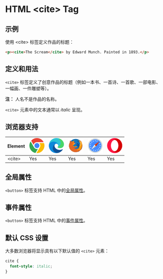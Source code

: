 HTML \<cite> Tag
===

## 示例

使用 \<cite> 标签定义作品的标题：

```html idoc:preview
<p><cite>The Scream</cite> by Edward Munch. Painted in 1893.</p>
```
## 定义和用法

`<cite>` 标签定义了创意作品的标题（例如一本书、一首诗、一首歌、一部电影、一幅画、一件雕塑等）。

**注：** 人名不是作品的名称。

`<cite>` 元素中的文本通常以 *italic* 呈现。

## 浏览器支持

| Element  | ![chrome][1] | ![edge][2] | ![firefox][3] | ![safari][4] | ![opera][5] |
| --------- | --- | --- | --- | --- | --- |
| \<cite> | Yes | Yes | Yes | Yes | Yes |

## 全局属性

`<button>` 标签支持 HTML 中的[全局属性](../reference/standardattributes.md)。

## 事件属性

`<button>` 标签支持 HTML 中的[事件属性](../reference/eventattributes.md)。

## 默认 CSS 设置

大多数浏览器将显示具有以下默认值的 `<cite>` 元素：

```css
cite {
  font-style: italic;
}
```

[1]: ../assets/chrome.svg
[2]: ../assets/edge.svg
[3]: ../assets/firefox.svg
[4]: ../assets/safari.svg
[5]: ../assets/opera.svg